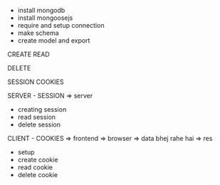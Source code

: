 - install mongodb
- install mongoosejs  
- require and setup connection  
- make schema      
- create model and export
    
CREATE 
READ 

DELETE

SESSION COOKIES

SERVER -
SESSION ⇒ server

- creating session       
- read session
- delete session

CLIENT -
COOKIES ⇒ frontend ⇒ browser ⇒ data bhej rahe hai ⇒ res

- setup
- create cookie
- read cookie
- delete cookie
